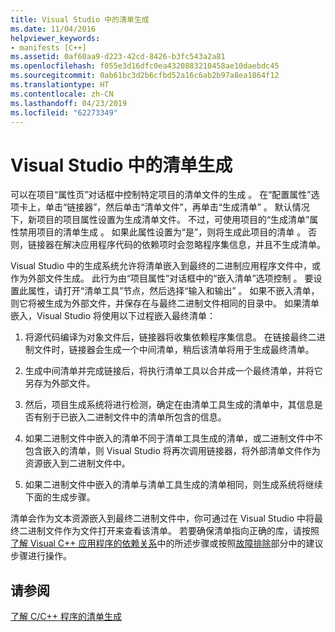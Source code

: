 ```yaml
---
title: Visual Studio 中的清单生成
ms.date: 11/04/2016
helpviewer_keywords:
- manifests [C++]
ms.assetid: 0af60aa9-d223-42cd-8426-b3fc543a2a81
ms.openlocfilehash: f055e3d16dfc0ea4320883210458ae10daebdc45
ms.sourcegitcommit: 0ab61bc3d2b6cfbd52a16c6ab2b97a8ea1864f12
ms.translationtype: HT
ms.contentlocale: zh-CN
ms.lasthandoff: 04/23/2019
ms.locfileid: "62273349"
---
```

# <a name="manifest-generation-in-visual-studio"></a>Visual Studio 中的清单生成

可以在项目“属性页”对话框中控制特定项目的清单文件的生成  。 在“配置属性”选项卡上，单击“链接器”，然后单击“清单文件”，再单击“生成清单”     。 默认情况下，新项目的项目属性设置为生成清单文件。 不过，可使用项目的“生成清单”属性禁用项目的清单生成  。 如果此属性设置为“是”，则将生成此项目的清单  。 否则，链接器在解决应用程序代码的依赖项时会忽略程序集信息，并且不生成清单。

Visual Studio 中的生成系统允许将清单嵌入到最终的二进制应用程序文件中，或作为外部文件生成。 此行为由“项目属性”对话框中的“嵌入清单”选项控制   。 要设置此属性，请打开“清单工具”节点，然后选择“输入和输出”   。 如果不嵌入清单，则它将被生成为外部文件，并保存在与最终二进制文件相同的目录中。 如果清单嵌入，Visual Studio 将使用以下过程嵌入最终清单：

1. 将源代码编译为对象文件后，链接器将收集依赖程序集信息。 在链接最终二进制文件时，链接器会生成一个中间清单，稍后该清单将用于生成最终清单。

1. 生成中间清单并完成链接后，将执行清单工具以合并成一个最终清单，并将它另存为外部文件。

1. 然后，项目生成系统将进行检测，确定在由清单工具生成的清单中，其信息是否有别于已嵌入二进制文件中的清单所包含的信息。

1. 如果二进制文件中嵌入的清单不同于清单工具生成的清单，或二进制文件中不包含嵌入的清单，则 Visual Studio 将再次调用链接器，将外部清单文件作为资源嵌入到二进制文件中。

1. 如果二进制文件中嵌入的清单与清单工具生成的清单相同，则生成系统将继续下面的生成步骤。

清单会作为文本资源嵌入到最终二进制文件中，你可通过在 Visual Studio 中将最终二进制文件作为文件打开来查看该清单。 若要确保清单指向正确的库，请按照[了解 Visual C++ 应用程序的依赖关系](../windows/understanding-the-dependencies-of-a-visual-cpp-application.md)中的所述步骤或按照[故障排除](troubleshooting-c-cpp-isolated-applications-and-side-by-side-assemblies.md)部分中的建议步骤进行操作。

## <a name="see-also"></a>请参阅

[了解 C/C++ 程序的清单生成](understanding-manifest-generation-for-c-cpp-programs.md)
